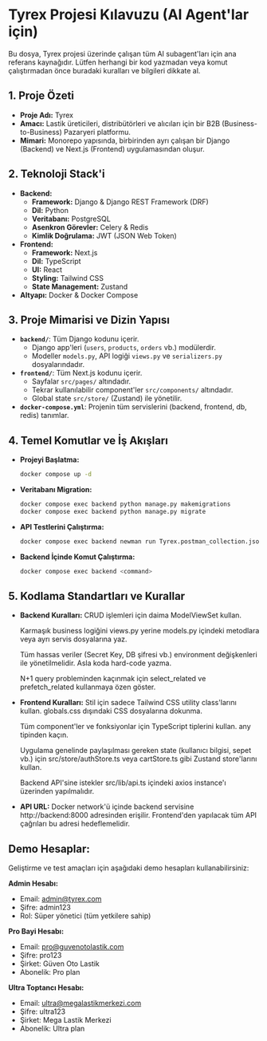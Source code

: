# Tyrex Projesi Kılavuzu (AI Agent'lar için)

Bu dosya, Tyrex projesi üzerinde çalışan tüm AI subagent'ları için ana referans kaynağıdır. Lütfen herhangi bir kod yazmadan veya komut çalıştırmadan önce buradaki kuralları ve bilgileri dikkate al.

## 1. Proje Özeti

- **Proje Adı:** Tyrex
- **Amacı:** Lastik üreticileri, distribütörleri ve alıcıları için bir B2B (Business-to-Business) Pazaryeri platformu.
- **Mimari:** Monorepo yapısında, birbirinden ayrı çalışan bir Django (Backend) ve Next.js (Frontend) uygulamasından oluşur.

## 2. Teknoloji Stack'i

- **Backend:**
  - **Framework:** Django & Django REST Framework (DRF)
  - **Dil:** Python
  - **Veritabanı:** PostgreSQL
  - **Asenkron Görevler:** Celery & Redis
  - **Kimlik Doğrulama:** JWT (JSON Web Token)
- **Frontend:**
  - **Framework:** Next.js
  - **Dil:** TypeScript
  - **UI:** React
  - **Styling:** Tailwind CSS
  - **State Management:** Zustand
- **Altyapı:** Docker & Docker Compose

## 3. Proje Mimarisi ve Dizin Yapısı

- **`backend/`**: Tüm Django kodunu içerir.
  - Django app'leri (`users`, `products`, `orders` vb.) modülerdir.
  - Modeller `models.py`, API logiği `views.py` ve `serializers.py` dosyalarındadır.
- **`frontend/`**: Tüm Next.js kodunu içerir.
  - Sayfalar `src/pages/` altındadır.
  - Tekrar kullanılabilir component'ler `src/components/` altındadır.
  - Global state `src/store/` (Zustand) ile yönetilir.
- **`docker-compose.yml`**: Projenin tüm servislerini (backend, frontend, db, redis) tanımlar.

## 4. Temel Komutlar ve İş Akışları

- **Projeyi Başlatma:**
  ```bash
  docker compose up -d

- **Veritabanı Migration:**
  ```bash
  docker compose exec backend python manage.py makemigrations
  docker compose exec backend python manage.py migrate

- **API Testlerini Çalıştırma:**
  ```bash
  docker compose exec backend newman run Tyrex.postman_collection.json

- **Backend İçinde Komut Çalıştırma:**
  ```bash
  docker compose exec backend <command>

## 5. Kodlama Standartları ve Kurallar

- **Backend Kuralları:**
  CRUD işlemleri için daima ModelViewSet kullan.
  
  Karmaşık business logiğini views.py yerine models.py içindeki metodlara veya ayrı servis dosyalarına yaz.

  Tüm hassas veriler (Secret Key, DB şifresi vb.) environment değişkenleri ile yönetilmelidir. Asla koda hard-code yazma.

  N+1 query probleminden kaçınmak için select_related ve prefetch_related kullanmaya özen göster.

- **Frontend Kuralları:**
  Stil için sadece Tailwind CSS utility class'larını kullan. globals.css dışındaki CSS dosyalarına dokunma.

  Tüm component'ler ve fonksiyonlar için TypeScript tiplerini kullan. any tipinden kaçın.

  Uygulama genelinde paylaşılması gereken state (kullanıcı bilgisi, sepet vb.) için src/store/authStore.ts veya cartStore.ts gibi Zustand store'larını kullan.

  Backend API'sine istekler src/lib/api.ts içindeki axios instance'ı üzerinden yapılmalıdır.

- **API URL:**
  Docker network'ü içinde backend servisine http://backend:8000 adresinden erişilir. Frontend'den yapılacak tüm API çağrıları bu adresi hedeflemelidir.

## Demo Hesaplar:

Geliştirme ve test amaçları için aşağıdaki demo hesapları kullanabilirsiniz:

**Admin Hesabı:**
- Email: admin@tyrex.com
- Şifre: admin123
- Rol: Süper yönetici (tüm yetkilere sahip)

**Pro Bayi Hesabı:**
- Email: pro@guvenotolastik.com  
- Şifre: pro123
- Şirket: Güven Oto Lastik
- Abonelik: Pro plan

**Ultra Toptancı Hesabı:**
- Email: ultra@megalastikmerkezi.com
- Şifre: ultra123  
- Şirket: Mega Lastik Merkezi
- Abonelik: Ultra plan